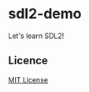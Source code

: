 # sdl2-demo

Let's learn SDL2!

## Licence

[MIT License][licence]

[licence]: LICENSE
[svgalib-beginners]: http://www.svgalib.org/jay/beginners_guide/beginners_guide.html

